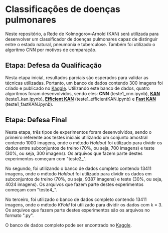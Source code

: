 # Classificações de doenças pulmonares

Neste repositório, a Rede de Kolmogorov-Arnold (KAN) será utilizada para desenvolver um classificador de doenças pulmonares capaz de distinguir entre o estado natural, pneumonia e tuberculose. Também foi utilizado o algoritmo CNN por motivos de comparação.

## Etapa: Defesa da Qualificação
Nesta etapa inicial, resultados parciais são esperados para validar as técnicas utilizadas. Portanto, um banco de dados contendo 300 imagens foi criado e publicado no [Kaggle](https://www.kaggle.com/datasets/alexsanderlindolfo/raio-x-de-doenas-pulmonares-qualificao). Utilizando este banco de dados, quatro algoritmos foram desenvolvidos, sendo eles: **CNN** (teste1_cnn.ipynb), [**KAN**](https://github.com/KindXiaoming/pykan) (teste1_kan.ipynb), [**Efficient KAN**](https://github.com/Blealtan/efficient-kan) (teste1_efficientKAN.ipynb) e [**Fast KAN**](https://github.com/ZiyaoLi/fast-kan) (teste1_fastKAN.ipynb).

## Etapa: Defesa Final
Nesta etapa, três tipos de experimentos foram desenvolvidos, sendo o primeiro referente aos testes iniciais utilizando um conjunto amostral contendo 1000 imagens, onde o método *Holdout* foi utilizado para dividir os dados entre subconjuntos de treino (70%, ou seja, 700 imagens) e teste (30%, ou seja, 300 imagens). Os arquivos que fazem parte destes experimentos começam com "teste2_".

No segundo, foi utilizando o banco de dados completo contendo 13411 imagens, onde o método *Holdout* foi utilizado para dividir os dados em subconjuntos de treino (70%, ou seja, 9387 imagens) e teste (30%, ou seja, 4024 imagens). Os arquivos que fazem parte destes experimentos começam com "teste4_".

No terceiro, foi utilizado o banco de dados completo contendo 13411 imagens, onde o método *KFold* foi utilizado para dividir os dados com k = 3. Os arquivos que fazem parte destes experimentos são os arquivos no formato ".py".

O banco de dados completo pode ser encontrado no [Kaggle](https://www.kaggle.com/datasets/alexsanderlindolfo/raio-x-de-doenas-pulmonares-completo).
